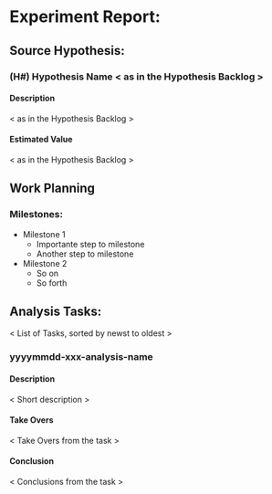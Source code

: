 # Experiment Report:

## Source Hypothesis: 

### (H#) Hypothesis Name < as in the Hypothesis Backlog >
#### Description
 < as in the Hypothesis Backlog >
#### Estimated Value
 < as in the Hypothesis Backlog >

## Work Planning
### Milestones:
- Milestone 1
  - Importante step to milestone
  - Another step to milestone
- Milestone 2
  - So on
  - So forth
## Analysis Tasks:
 < List of Tasks, sorted by newst to oldest >
### yyyymmdd-xxx-analysis-name
#### Description
 < Short description >
#### Take Overs
 < Take Overs from the task >
#### Conclusion
 < Conclusions from the task >
